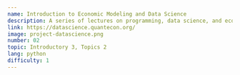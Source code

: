 ```yaml
---
name: Introduction to Economic Modeling and Data Science
description: A series of lectures on programming, data science, and economics.
link: https://datascience.quantecon.org/
image: project-datascience.png
number: 02
topic: Introductory 3, Topics 2
lang: python
difficulty: 1
---
```

